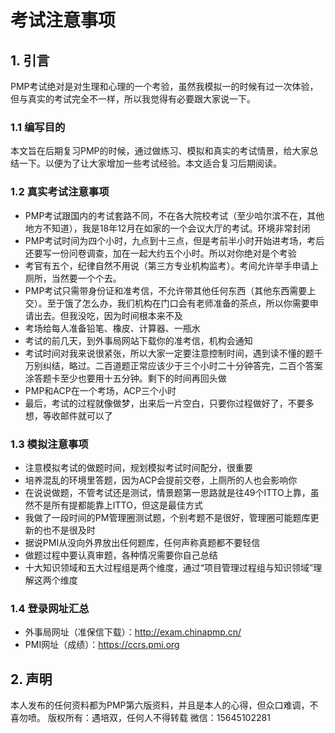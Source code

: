 # 考试注意事项

## 1. 引言
PMP考试绝对是对生理和心理的一个考验，虽然我模拟一的时候有过一次体验，但与真实的考试完全不一样，所以我觉得有必要跟大家说一下。

### 1.1	编写目的
本文旨在后期复习PMP的时候，通过做练习、模拟和真实的考试情景，给大家总结一下。以便为了让大家增加一些考试经验。本文适合复习后期阅读。

### 1.2	真实考试注意事项
* PMP考试跟国内的考试套路不同，不在各大院校考试（至少哈尔滨不在，其他地方不知道），我是18年12月在如家的一个会议大厅的考试。环境非常封闭
* PMP考试时间为四个小时，九点到十三点，但是考前半小时开始进考场，考后还要写一份问卷调查，加在一起大约五个小时。所以对你绝对是个考验
* 考官有五个，纪律自然不用说（第三方专业机构监考）。考间允许举手申请上厕所，当然要一个个去。
* PMP考试只需带身份证和准考信，不允许带其他任何东西（其他东西需要上交）。至于饿了怎么办，我们机构在门口会有老师准备的茶点，所以你需要申请出去。但我没吃，因为时间根本来不及
* 考场给每人准备铅笔、橡皮、计算器、一瓶水
* 考试的前几天，到外事局网站下载你的准考信，机构会通知
* 考试时间对我来说很紧张，所以大家一定要注意控制时间，遇到读不懂的题千万别纠结，略过。二百道题正常应该少于三个小时二十分钟答完，二百个答案涂答题卡至少也要用十五分钟。剩下的时间再回头做
* PMP和ACP在一个考场，ACP三个小时
* 最后，考试的过程就像做梦，出来后一片空白，只要你过程做好了，不要多想，等收邮件就可以了
  
### 1.3	模拟注意事项
* 注意模拟考试的做题时间，规划模拟考试时间配分，很重要
* 培养混乱的环境里答题，因为ACP会提前交卷，上厕所的人也会影响你
* 在说说做题，不管考试还是测试，情景题第一思路就是往49个ITTO上靠，虽然不是所有提都能靠上ITTO，但这是最佳方式
* 我做了一段时间的PM管理圈测试题，个别考题不是很好，管理圈可能题库更新的也不是很及时
* 据说PMI从没向外界放出任何题库，任何声称真题都不要轻信
* 做题过程中要认真审题，各种情况需要你自己总结
* 十大知识领域和五大过程组是两个维度，通过“项目管理过程组与知识领域”理解这两个维度
  
### 1.4	登录网址汇总
* 外事局网址（准保信下载）：http://exam.chinapmp.cn/
* PMI网址（成绩）：https://ccrs.pmi.org

## 2.	声明
本人发布的任何资料都为PMP第六版资料，并且是本人的心得，但众口难调，不喜勿喷。
版权所有：遇培双，任何人不得转载
微信：15645102281